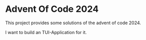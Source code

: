# Advent Of Code 2024

This project provides some solutions of the advent of code 2024.

I want to build an TUI-Application for it.

